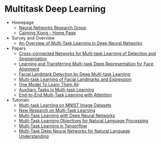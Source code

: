 # Multitask Deep Learning
* Homepage
  * [Neural Networks Research Group](http://nn.cs.utexas.edu/index.php)
  * [Caiming Xiong - Home Page](http://www.stat.ucla.edu/~caiming/)
* Survey and Overview
  * [An Overview of Multi-Task Learning in Deep Neural Networks](https://arxiv.org/abs/1706.05098)
* Papers
  * [Cross-connected Networks for Multi-task Learning of Detection and Segmentation](https://arxiv.org/abs/1805.05569)
  * [Learning and Transferring Multi-task Deep Representation for Face Alignment](https://arxiv.org/abs/1408.3967)
  * [Facial Landmark Detection by Deep Multi-task Learning](http://mmlab.ie.cuhk.edu.hk/projects/TCDCN.html)
  * [Multi-task Learning of Facial Landmarks and Expression](https://ieeexplore.ieee.org/document/6816830)
  * [One Model To Learn Them All](https://arxiv.org/abs/1706.05137)
  * [Auxiliary Tasks in Multi-task Learning](https://arxiv.org/abs/1805.06334)
  * [End-to-End Multi-Task Learning with Attention](https://arxiv.org/abs/1803.10704)
* Tutorials
  * [Multi-task Learning on MNIST Image Datasets](https://openreview.net/forum?id=S1PWi_lC-)
  * [New Research on Multi-Task Learning](https://blog.fastforwardlabs.com/2018/07/24/ff08-launch.html)
  * [Multi-Task Learning with Deep Neural Networks](https://medium.com/@kajalgupta/multi-task-learning-with-deep-neural-networks-7544f8b7b4e3)
  * [Multi-Task Learning Objectives for Natural Language Processing](http://ruder.io/multi-task-learning-nlp/)
  * [Multi-Task Learning in Tensorflow](https://jg8610.github.io/Multi-Task/)
  * [Multi-Task Deep Neural Networks for Natural Language Understanding](https://github.com/namisan/mt-dnn)